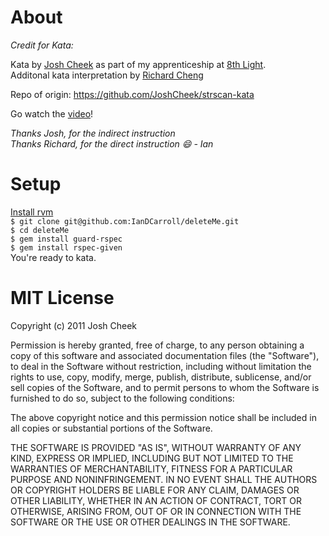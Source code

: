About
=====

_Credit for Kata:_

Kata by [Josh Cheek](http://joshcheek.com/) as part of my apprenticeship at [8th Light](http://www.8thlight.com/).</br>
Additonal kata interpretation by [Richard Cheng](https://github.com/rlcheng)

Repo of origin: https://github.com/JoshCheek/strscan-kata

Go watch the [video](http://vimeo.com/29823879)!

_Thanks Josh, for the indirect instruction_</br>
_Thanks Richard, for the direct instruction :smile: - Ian_

Setup
=====
[Install rvm](https://rvm.io/rvm/install)</br>
`$ git clone git@github.com:IanDCarroll/deleteMe.git`</br>
`$ cd deleteMe`</br>
`$ gem install guard-rspec`</br>
`$ gem install rspec-given`</br>
You're ready to kata.


MIT License
===========

Copyright (c) 2011 Josh Cheek

Permission is hereby granted, free of charge, to any person obtaining a copy of this software and associated documentation files (the "Software"), to deal in the Software without restriction, including without limitation the rights to use, copy, modify, merge, publish, distribute, sublicense, and/or sell copies of the Software, and to permit persons to whom the Software is furnished to do so, subject to the following conditions:

The above copyright notice and this permission notice shall be included in all copies or substantial portions of the Software.

THE SOFTWARE IS PROVIDED "AS IS", WITHOUT WARRANTY OF ANY KIND, EXPRESS OR IMPLIED, INCLUDING BUT NOT LIMITED TO THE WARRANTIES OF MERCHANTABILITY, FITNESS FOR A PARTICULAR PURPOSE AND NONINFRINGEMENT. IN NO EVENT SHALL THE AUTHORS OR COPYRIGHT HOLDERS BE LIABLE FOR ANY CLAIM, DAMAGES OR OTHER LIABILITY, WHETHER IN AN ACTION OF CONTRACT, TORT OR OTHERWISE, ARISING FROM, OUT OF OR IN CONNECTION WITH THE SOFTWARE OR THE USE OR OTHER DEALINGS IN THE SOFTWARE.
